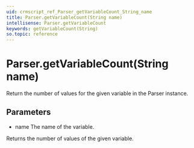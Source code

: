 ```yaml
---
uid: crmscript_ref_Parser_getVariableCount_String_name
title: Parser.getVariableCount(String name)
intellisense: Parser.getVariableCount
keywords: getVariableCount(String)
so.topic: reference
---
```


# Parser.getVariableCount(String name)

Return the number of values for the given variable in the Parser instance.

## Parameters

* name The name of the variable.

Returns the number of values of the given variable.

